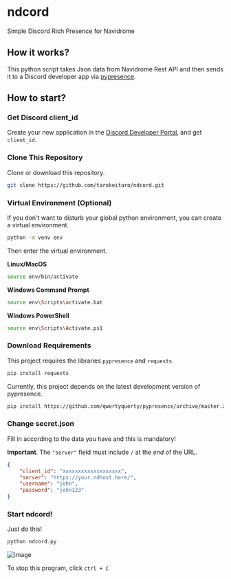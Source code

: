 # ndcord
Simple Discord Rich Presence for Navidrome

## How it works?
This python script takes Json data from Navidrome Rest API and then sends it to a Discord developer app via [pypresence](https://github.com/qwertyquerty/pypresence "pypresence").

## How to start?
### Get Discord client_id
Create your new application in the [Discord Developer Portal](https://discord.com/developers/applications "Discord Developer Portal"), and get `client_id`.

### Clone This Repository
Clone or download this repository.
```bash
git clone https://github.com/tarokeitaro/ndcord.git
```

### Virtual Environment (Optional)
If you don't want to disturb your global python environment, you can create a virtual environment.
```bash
python -m venv env
```
Then enter the virtual environment.

**Linux/MacOS**
```bash
source env/bin/activate
```
**Windows Command Prompt**
```bash
source env\Scripts\activate.bat
```
**Windows PowerShell**
```bash
source env\Scripts\Activate.ps1
```

### Download Requirements
This project requires the libraries `pypresence` and `requests`.
```bash
pip install requests
```
Currently, this project depends on the latest development version of pypresence.
```bash
pip install https://github.com/qwertyquerty/pypresence/archive/master.zip
```
### Change secret.json
Fill in according to the data you have and this is mandatory!

**Important**. The `"server"` field must include `/` at the *end* of the URL.
```json
{
    "client_id": "xxxxxxxxxxxxxxxxxxx",
    "server": "https://your.ndhost.here/",
    "username": "john",
    "password": "john123"
}
```

### Start ndcord!
Just do this!
```bash
python ndcord.py
```

![image](https://github.com/tarokeitaro/ndcord/assets/42670754/a432c43e-2af2-4c0f-be53-cc1390321325)

To stop this program, click `ctrl + C`
